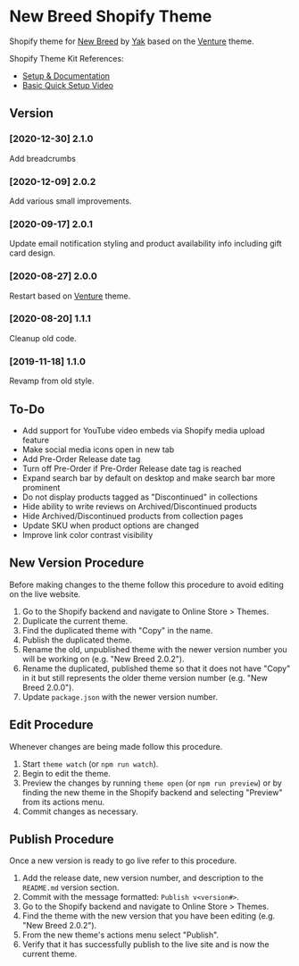 # New Breed Shopify Theme

Shopify theme for [New Breed](https://newbreedpb.com) by [Yak](https://isaacyakl.com) based on the [Venture](https://themes.shopify.com/themes/venture/styles/snowboards) theme.

Shopify Theme Kit References:

-  [Setup & Documentation](https://shopify.github.io/themekit/)
-  [Basic Quick Setup Video](https://www.youtube.com/watch?v=SWqeAM8MCFU)

## Version

### [2020-12-30] 2.1.0

Add breadcrumbs

### [2020-12-09] 2.0.2

Add various small improvements.

### [2020-09-17] 2.0.1

Update email notification styling and product availability info including gift card design.

### [2020-08-27] 2.0.0

Restart based on [Venture](https://themes.shopify.com/themes/venture/styles/snowboards) theme.

### [2020-08-20] 1.1.1

Cleanup old code.

### [2019-11-18] 1.1.0

Revamp from old style.

## To-Do

-  Add support for YouTube video embeds via Shopify media upload feature
-  Make social media icons open in new tab
-  Add Pre-Order Release date tag
-  Turn off Pre-Order if Pre-Order Release date tag is reached
-  Expand search bar by default on desktop and make search bar more prominent
-  Do not display products tagged as "Discontinued" in collections
-  Hide ability to write reviews on Archived/Discontinued products
-  Hide Archived/Discontinued products from collection pages
-  Update SKU when product options are changed
-  Improve link color contrast visibility

## New Version Procedure

Before making changes to the theme follow this procedure to avoid editing on the live website.

1. Go to the Shopify backend and navigate to Online Store > Themes.
2. Duplicate the current theme.
3. Find the duplicated theme with "Copy" in the name.
4. Publish the duplicated theme.
5. Rename the old, unpublished theme with the newer version number you will be working on (e.g. "New Breed 2.0.2").
6. Rename the duplicated, published theme so that it does not have "Copy" in it but still represents the older theme version number (e.g. "New Breed 2.0.0").
7. Update `package.json` with the newer version number.

## Edit Procedure

Whenever changes are being made follow this procedure.

1. Start `theme watch` (or `npm run watch`).
2. Begin to edit the theme.
3. Preview the changes by running `theme open` (or `npm run preview`) or by finding the new theme in the Shopify backend and selecting "Preview" from its actions menu.
4. Commit changes as necessary.

## Publish Procedure

Once a new version is ready to go live refer to this procedure.

1. Add the release date, new version number, and description to the `README.md` version section.
2. Commit with the message formatted: `Publish v<version#>`.
3. Go to the Shopify backend and navigate to Online Store > Themes.
4. Find the theme with the new version that you have been editing (e.g. "New Breed 2.0.2").
5. From the new theme's actions menu select "Publish".
6. Verify that it has successfully publish to the live site and is now the current theme.
